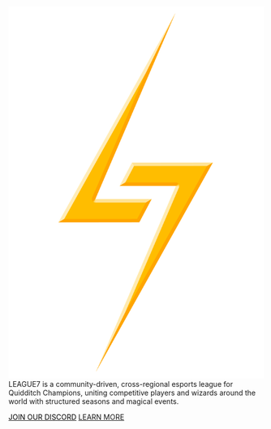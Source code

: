 

<img src="images/L7/Main_3D.png" class="landing-logo" />

<div class="landing-title"></div>

<div class="landing-subtitle"> </div>

<div class="landing-description">LEAGUE7 is a community-driven, cross-regional esports league for Quidditch Champions, uniting competitive players and wizards around the world with structured seasons and magical events.</div>


[<span style="color:black">JOIN OUR DISCORD</span>](https://discord.gg/Ph8GUq3veh)
[LEARN MORE](/?id=welcome-to-league7)